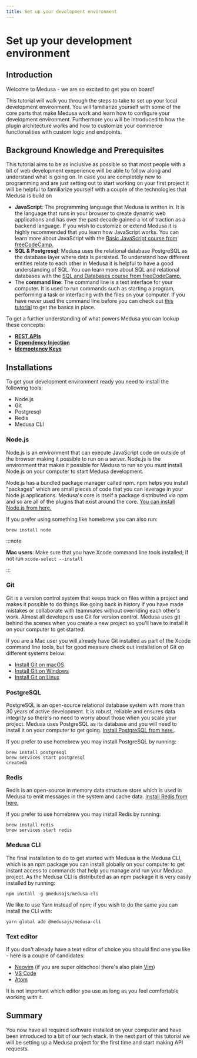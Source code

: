 ```yaml
---
title: Set up your development environment
---
```


# Set up your development environment

## Introduction

Welcome to Medusa - we are so excited to get you on board!

This tutorial will walk you through the steps to take to set up your local development environment. You will familiarize yourself with some of the core parts that make Medusa work and learn how to configure your development environment. Furthermore you will be introduced to how the plugin architecture works and how to customize your commerce functionalities with custom logic and endpoints.

<!-- As a final part of the tutorial you will be linking your local project to Medusa Cloud where you can leverage advanced tools that make it easy to develop, test and deploy your Medusa project. -->

## Background Knowledge and Prerequisites

This tutorial aims to be as inclusive as possible so that most people with a bit of web development exeperience will be able to follow along and understand what is going on. In case you are completely new to programming and are just setting out to start working on your first project it will be helpful to familiarize yourself with a couple of the technologies that Medusa is build on

- **JavaScript**: The programming language that Medusa is written in. It is the language that runs in your browser to create dynamic web applications and has over the past decade gained a lot of traction as a backend language. If you wish to customize or extend Medusa it is highly recommended that you learn how JavaScript works. You can learn more about JavaScript with the [Basic JavaScript course from freeCodeCamp.](https://www.freecodecamp.org/learn/javascript-algorithms-and-data-structures/#basic-javascript)
- **SQL & Postgresql**: Medusa uses the relational database PostgreSQL as the database layer where data is persisted. To understand how different entities relate to each other in Medusa it is helpful to have a good understanding of SQL. You can learn more about SQL and relational databases with the [SQL and Databases course from freeCodeCamp.](https://www.freecodecamp.org/news/sql-and-databases-full-course/)
- The **command line**: The command line is a text interface for your computer. It is used to run commands such as starting a program, performing a task or interfacing with the files on your computer. If you have never used the command line before you can check out [this tutorial](https://www.learnenough.com/command-line-tutorial) to get the basics in place.

To get a further understanding of what powers Medusa you can lookup these concepts:

- [**REST APIs**](https://en.wikipedia.org/wiki/Representational_state_transfer)
- [**Dependency Injection**](https://en.wikipedia.org/wiki/Dependency_injection)
- [**Idempotency Keys**](https://brandur.org/idempotency-keys)

## Installations

To get your development environment ready you need to install the following tools:

- Node.js
- Git
- Postgresql
- Redis
- Medusa CLI

### Node.js

Node.js is an environment that can execute JavaScript code on outside of the browser making it possible to run on a server. Node.js is the environment that makes it possible for Medusa to run so you must install Node.js on your computer to start Medusa development.

Node.js has a bundled package manager called npm. npm helps you install "packages" which are small pieces of code that you can leverage in your Node.js applications. Medusa's core is itself a package distributed via npm and so are all of the plugins that exist around the core. [You can install Node.js from here.](https://nodejs.org/en/)

If you prefer using something like homebrew you can also run:

```
brew install node
```

:::note

 **Mac users**: Make sure that you have Xcode command line tools installed; if not run `xcode-select --install`

:::

### Git

Git is a version control system that keeps track on files within a project and makes it possible to do things like going back in history if you have made mistakes or collaborate with teammates without overriding each other's work. Almost all developers use Git for version control. Medusa uses git behind the scenes when you create a new project so you'll have to install it on your computer to get started.

If you are a Mac user you will already have Git installed as part of the Xcode command line tools, but for good measure check out installation of Git on different systems below:

- [Install Git on macOS](https://www.atlassian.com/git/tutorials/install-git)
- [Install Git on Windows](https://www.atlassian.com/git/tutorials/install-git#windows)
- [Install Git on Linux](https://www.atlassian.com/git/tutorials/install-git#linux)

### PostgreSQL

PostgreSQL is an open-source relational database system with more than 30 years of active development. It is robust, reliable and ensures data integrity so there's no need to worry about those when you scale your project. Medusa uses PostgreSQL as its database and you will need to install it on your computer to get going. [Install PostgreSQL from here.](https://www.postgresql.org/download/).

If you prefer to use homebrew you may install PostgreSQL by running:

```
brew install postgresql
brew services start postgresql
createdb
```

### Redis

Redis is an open-source in memory data structure store which is used in Medusa to emit messages in the system and cache data. [Install Redis from here.](https://redis.io/download)

If you prefer to use homebrew you may install Redis by running:

```
brew install redis
brew services start redis
```

### Medusa CLI

The final installation to do to get started with Medusa is the Medusa CLI, which is an npm package you can install globally on your computer to get instant access to commands that help you manage and run your Medusa project. As the Medusa CLI is distributed as an npm package it is very easily installed by running:

```
npm install -g @medusajs/medusa-cli
```

We like to use Yarn instead of npm; if you wish to do the same you can install the CLI with:

```
yarn global add @medusajs/medusa-cli
```

### Text editor

If you don't already have a text editor of choice you should find one you like - here is a couple of candidates:

- [Neovim](https://neovim.io/) (if you are super oldschool there's also plain [Vim](https://www.vim.org/))
- [VS Code](https://code.visualstudio.com/)
- [Atom](https://atom.io/)

It is not important which editor you use as long as you feel comfortable working with it.

<!-- ## Medusa Cloud account

As the final step in this part of the tutorial you should create a Medusa Cloud account. Medusa Cloud is the platform that works with Medusa; the platform is where you view and manage your store, but is also a key part of the development process as you will be linking your local project to the platform so that you can manage your store while in development.

[Sign up for Medusa Cloud](https://app.medusajs.com) -->

## Summary

You now have all required software installed on your computer and have been introduced to a bit of our tech stack. In the next part of this tutorial we will be setting up a Medusa project for the first time and start making API requests.
